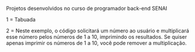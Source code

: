 Projetos desenvolvidos no curso de programador back-end SENAI

1 = Tabuada

2 = Neste exemplo, o código solicitará um número ao usuário e multiplicará esse número pelos números de 1 a 10, imprimindo os resultados. Se quiser apenas imprimir os números de 1 a 10, você pode remover a multiplicação.